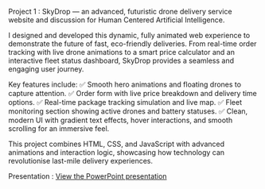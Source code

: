 Project 1 : SkyDrop — an advanced, futuristic drone delivery service website and discussion for Human Centered Artificial Intelligence.

I designed and developed this dynamic, fully animated web experience to demonstrate the future of fast, eco-friendly deliveries. From real-time order tracking with live drone animations to a smart price calculator and an interactive fleet status dashboard, SkyDrop provides a seamless and engaging user journey.

Key features include:
✅ Smooth hero animations and floating drones to capture attention.
✅ Order form with live price breakdown and delivery time options.
✅ Real-time package tracking simulation and live map.
✅ Fleet monitoring section showing active drones and battery statuses.
✅ Clean, modern UI with gradient text effects, hover interactions, and smooth scrolling for an immersive feel.


This project combines HTML, CSS, and JavaScript with advanced animations and interaction logic, showcasing how technology can revolutionise last-mile delivery experiences.

Presentation : 
[View the PowerPoint presentation](./Skydrop.pptx)
